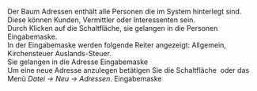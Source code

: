 <!DOCTYPE html>
<html>
<head>
<meta charset="utf-8">
<meta name="viewport" content="width=device-width, initial-scale=1.0">
<title>500_Adressen.md</title>
<link rel="stylesheet" href="https://stackedit.io/res-min/themes/base.css" />
<script type="text/javascript" src="https://cdn.mathjax.org/mathjax/latest/MathJax.js?config=TeX-AMS_HTML"></script>
</head>
<body><div class="container"><p>Der Baum Adressen enthält alle Personen die im System hinterlegt sind. Diese können Kunden, Vermittler oder Interessenten sein. <br>
Durch Klicken auf die Schaltfläche, sie gelangen in die Personen Eingabemaske.  <br>
In der Eingabemaske werden folgende Reiter angezeigt: Allgemein, Kirchensteuer Auslands-Steuer. <br>
Sie gelangen in die Adresse Eingabemaske  <br>
Um eine neue Adresse anzulegen betätigen Sie die Schaltfläche <img src="http://xpecto.github.io/docs/img/img_1431522635491.png" alt="" title=""> oder das Menü <em>Datei → Neu → Adressen</em>.  Eingabemaske </p></div></body>
</html>